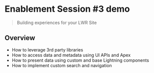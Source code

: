# Enablement Session #3 demo
> Building experiences for your LWR Site
## Overview

- How to leverage 3rd party libraries
- How to access data and metadata using UI APIs and Apex
- How to present data using custom and base Lightning components
- How to implement custom search and navigation